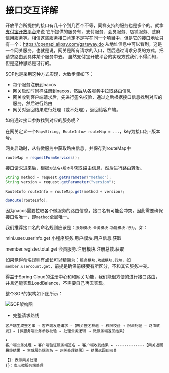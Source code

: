 # 接口交互详解

开放平台所提供的接口有几十个到几百个不等，同样支持的服务也是多个的。就拿[支付宝开放平台](https://docs.open.alipay.com/api)来说
它所提供的服务有，支付服务、会员服务、店铺服务、芝麻信用服务等。相信这些服务接口肯定不是写在同一个项目中，但是它的接口地址只有一个：https://openapi.alipay.com/gateway.do
从地址信息中可以看到，这是一个网关服务。也就是说，网关是所有请求的入口，然后通过请求分发的方式，把请求路由到具体某个服务中去。
虽然支付宝开放平台的实现方式我们不得而知，但是这种思路是可行的。

SOP也是采用这种方式实现，大致步骤如下：

- 每个服务注册到nacos
- 网关启动时同样注册到nacos，然后从各服务中拉取路由信息
- 网关收到客户端请求后，先进行签名校验，通过之后根据接口信息找到对应的服务，然后进行路由
- 网关对返回结果进行处理（或不处理），返回给客户端。

如何通过接口参数找到对应的服务呢？

在网关定义一个`Map<String, RouteInfo> routeMap = ...`，key为接口名+版本号。

网关启动时，从各微服务中获取路由信息，并保存到routeMap中

```java
routeMap = requestFormServices();
```

接口请求进来后，根据`方法名+版本号`获取路由信息，然后进行路由转发。

```java
String method = request.getParameter("method");
String version = request.getParameter("version");

RouteInfo routeInfo = routeMap.get(method + version);

doRoute(routeInfo);
```

因为nacos需要拉取各个微服务的路由信息，接口名有可能会冲突，因此需要确保接口名唯一，即`method`全局唯一。

我们推荐接口名的命名规则应该是：`服务模块.业务模块.功能模块.行为`，如：

mini.user.userinfo.get  小程序服务.用户模块.用户信息.获取

member.register.total.get 会员服务.注册模块.注册总数.获取

如果觉得命名规则有点长可以精简为：`服务模块.功能模块.行为`，如`member.usercount.get`，前提是确保前缀要有所区分，不和其它服务冲突。

得益于Spring Cloud的注册中心和和网关功能，我们能很方便的进行接口路由，并且还能实现LoadBalance，不需要自己再去实现。

整个SOP的架构如下图所示：

![SOP架构图](https://images.gitee.com/uploads/images/2019/0309/093312_8afb4789_332975.png "sop.png")

- 完整请求路线

```
客户端生成签名串 → 客户端发送请求 →【网关签名校验 → 权限校验 → 限流处理 → 路由转发】→ {微服务端业务参数校验 → 处理业务逻辑 → 微服务端返回结果}
                                                                                                                     ↓
客户端业务处理 ← 客户端验证服务端签名 ← 客户端收到结果 ← -------------【网关返回最终结果 ← 生成服务端签名 ← 网关处理结果】← 结果返回到网关   

【】：表示网关处理  
{}：表示微服务端处理                                     
```